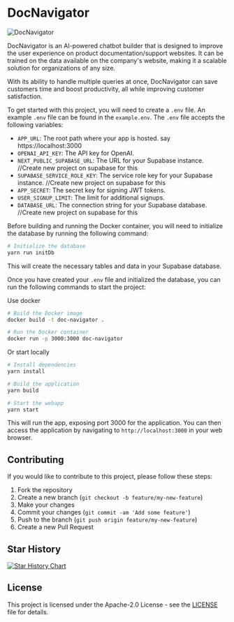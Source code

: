# DocNavigator

![DocNavigator](https://github.com/vgulerianb/DocNavigator/assets/90599235/3c066058-a383-473b-b31f-676a69b5ebef)

DocNavigator is an AI-powered chatbot builder that is designed to improve the user experience on product documentation/support websites. It can be trained on the data available on the company's website, making it a scalable solution for organizations of any size.

With its ability to handle multiple queries at once, DocNavigator can save customers time and boost productivity, all while improving customer satisfaction.

To get started with this project, you will need to create a `.env` file. An example `.env` file can be found in the `example.env`. The `.env` file accepts the following variables:

- `APP_URL`: The root path where your app is hosted. say https://localhost:3000
- `OPENAI_API_KEY`: The API key for OpenAI.
- `NEXT_PUBLIC_SUPABASE_URL`: The URL for your Supabase instance. //Create new project on supabase for this
- `SUPABASE_SERVICE_ROLE_KEY`: The service role key for your Supabase instance. //Create new project on supabase for this
- `APP_SECRET`: The secret key for signing JWT tokens.
- `USER_SIGNUP_LIMIT`: The limit for additional signups.
- `DATABASE_URL`: The connection string for your Supabase database. //Create new project on supabase for this

Before building and running the Docker container, you will need to initialize the database by running the following command:

```bash
# Initialize the database
yarn run initDb
```

This will create the necessary tables and data in your Supabase database.

Once you have created your `.env` file and initialized the database, you can run the following commands to start the project:

Use docker

```bash
# Build the Docker image
docker build -t doc-navigator .

# Run the Docker container
docker run -p 3000:3000 doc-navigator
```

Or start locally

```bash
# Install dependencies
yarn install

# Build the application
yarn build

# Start the webapp
yarn start
```

This will run the app, exposing port 3000 for the application. You can then access the application by navigating to `http://localhost:3000` in your web browser.

## Contributing

If you would like to contribute to this project, please follow these steps:

1. Fork the repository
2. Create a new branch (`git checkout -b feature/my-new-feature`)
3. Make your changes
4. Commit your changes (`git commit -am 'Add some feature'`)
5. Push to the branch (`git push origin feature/my-new-feature`)
6. Create a new Pull Request

## Star History
[![Star History Chart](https://api.star-history.com/svg?repos=vgulerianb/docnavigator&type=Date)](https://star-history.com/#vgulerianb/docnavigator&Date)


## License

This project is licensed under the Apache-2.0 License - see the [LICENSE](LICENSE) file for details.

